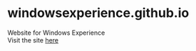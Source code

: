 # windowsexperience.github.io
Website for Windows Experience  
Visit the site [here](https://windowsexperience.github.io/)
